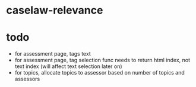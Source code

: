 # caselaw-relevance

# todo
- for assessment page, tags text
- for assessment page, tag selection func needs to return html index, not text index (will affect text selection later on)
- for topics, allocate topics to assessor based on number of topics and assessors
